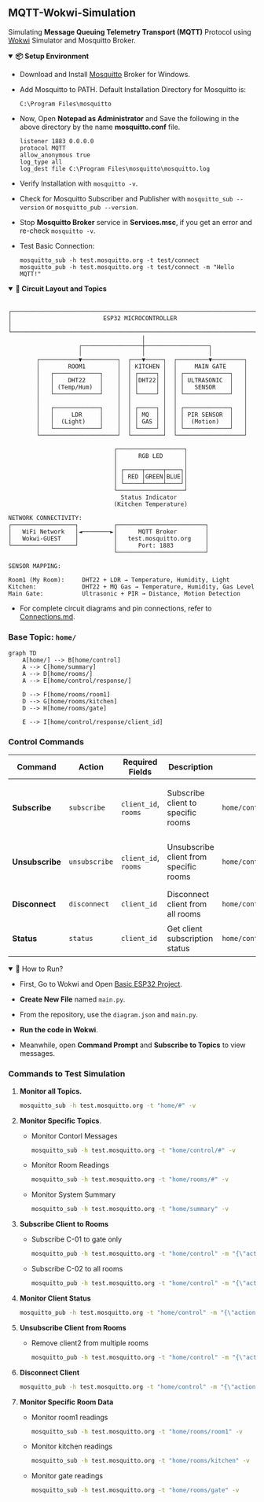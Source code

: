 ## MQTT-Wokwi-Simulation

Simulating **Message Queuing Telemetry Transport (MQTT)** Protocol using [Wokwi](https://wokwi.com/) Simulator and Mosquitto Broker.


<details open>
<summary><b>📦 Setup Environment</b></summary>

- Download and Install [Mosquitto](https://mosquitto.org/download/) Broker for Windows.

- Add Mosquitto to PATH. Default Installation Directory for Mosquitto is:
    ```text
    C:\Program Files\mosquitto
    ```

- Now, Open **Notepad as Administrator** and Save the following in the above directory by the name **mosquitto.conf** file.
    ```text
    listener 1883 0.0.0.0
    protocol MQTT
    allow_anonymous true
    log_type all
    log_dest file C:\Program Files\mosquitto\mosquitto.log
    ```
- Verify Installation with `mosquitto -v`.

- Check for Mosquitto Subscriber and Publisher with `mosquitto_sub --version` or `mosquitto_pub --version`.

- Stop **Mosquitto Broker** service in **Services.msc**, if you get an error and re-check `mosquitto -v`.

- Test Basic Connection:
    ```text
    mosquitto_sub -h test.mosquitto.org -t test/connect
    mosquitto_pub -h test.mosquitto.org -t test/connect -m "Hello MQTT!"
    ```
</details>

<details open>
<summary><b>🤖 Circuit Layout and Topics</b></summary>

<br>

```text
┌─────────────────────────────────────────────────────────────────────────────┐
│                          ESP32 MICROCONTROLLER                              │
└─────────────────────────────────────────────────────────────────────────────┘
                                      │
                    ┌─────────────────┼──────────────────┐
                    │                 │                  │
        ┌───────────▼──────────┐  ┌───▼─────┐  ┌─────────▼─────────┐
        │        ROOM1         │  │ KITCHEN │  │     MAIN GATE     │
        │   ┌─────────────┐    │  │ ┌─────┐ │  │ ┌─────────────┐   │
        │   │    DHT22    │    │  │ │DHT22│ │  │ │ ULTRASONIC  │   │
        │   │ (Temp/Hum)  │    │  │ │     │ │  │ │   SENSOR    │   │
        │   └─────────────┘    │  │ └─────┘ │  │ └─────────────┘   │
        │                      │  │         │  │                   │
        │   ┌─────────────┐    │  │ ┌─────┐ │  │ ┌─────────────┐   │
        │   │     LDR     │    │  │ │ MQ  │ │  │ │ PIR SENSOR  │   │
        │   │  (Light)    │    │  │ │ GAS │ │  │ │  (Motion)   │   │
        │   └─────────────┘    │  │ └─────┘ │  │ └─────────────┘   │
        └──────────────────────┘  └─────────┘  └───────────────────┘

                              ┌───────────────────┐
                              │      RGB LED      │
                              │                   │
                              │ ┌─────┬─────┬────┐│
                              │ │ RED │GREEN│BLUE││
                              │ └─────┴─────┴────┘│
                              └───────────────────┘
                                Status Indicator
                              (Kitchen Temperature)

NETWORK CONNECTIVITY:
┌──────────────────┐          ┌─────────────────────────┐
│   WiFi Network   │◄────────►│      MQTT Broker        │
│   Wokwi-GUEST    │          │   test.mosquitto.org    │
└──────────────────┘          │      Port: 1883         │
                              └─────────────────────────┘

SENSOR MAPPING:

Room1 (My Room):     DHT22 + LDR → Temperature, Humidity, Light
Kitchen:             DHT22 + MQ Gas → Temperature, Humidity, Gas Level  
Main Gate:           Ultrasonic + PIR → Distance, Motion Detection
```

- For complete circuit diagrams and pin connections, refer to [Connections.md](./docs/Connections.md).

### Base Topic: `home/`

```mermaid
graph TD
    A[home/] --> B[home/control]
    A --> C[home/summary]
    A --> D[home/rooms/]
    A --> E[home/control/response/]
    
    D --> F[home/rooms/room1]
    D --> G[home/rooms/kitchen]
    D --> H[home/rooms/gate]
    
    E --> I[home/control/response/client_id]
```

### Control Commands

| Command | Action | Required Fields | Description | Response Topic | Example JSON |
|---------|--------|-----------------|-------------|----------------|--------------|
| **Subscribe** | `subscribe` | `client_id`, `rooms` | Subscribe client to specific rooms | `home/control/response/{client_id}` | `{"action": "subscribe", "client_id": "C-01", "rooms": ["room1", "kitchen"]}` |
| **Unsubscribe** | `unsubscribe` | `client_id`, `rooms` | Unsubscribe client from specific rooms | `home/control/response/{client_id}` | `{"action": "unsubscribe", "client_id": "C-01", "rooms": ["room1"]}` |
| **Disconnect** | `disconnect` | `client_id` | Disconnect client from all rooms | `home/control/response/{client_id}` | `{"action": "disconnect", "client_id": "C-01"}` |
| **Status** | `status` | `client_id` | Get client subscription status | `home/control/response/{client_id}` | `{"action": "status", "client_id": "C-01"}` |

</details>

<details open>
    <summary>🤔 How to Run?</summary>

- First, Go to Wokwi and Open [Basic ESP32 Project](https://wokwi.com/projects/new/esp32).

- **Create New File** named `main.py`.

- From the repository, use the `diagram.json` and `main.py`.

- **Run the code in Wokwi**.

- Meanwhile, open **Command Prompt** and **Subscribe to Topics** to view messages.


### Commands to Test Simulation

1. **Monitor all Topics.**
    ```cmd
    mosquitto_sub -h test.mosquitto.org -t "home/#" -v
    ```

2. **Monitor Specific Topics**.
    - Monitor Contorl Messages
        ```cmd
        mosquitto_sub -h test.mosquitto.org -t "home/control/#" -v
        ```

    - Monitor Room Readings
        ```cmd
        mosquitto_sub -h test.mosquitto.org -t "home/rooms/#" -v
        ```

    - Monitor System Summary
        ```cmd
        mosquitto_sub -h test.mosquitto.org -t "home/summary" -v
        ```

3. **Subscribe Client to Rooms**
    - Subscribe C-01 to gate only
        ```cmd
        mosquitto_pub -h test.mosquitto.org -t "home/control" -m "{\"action\": \"subscribe\", \"client_id\": \"C-01\", \"rooms\": [\"gate\"]}"
        ```

    - Subscribe C-02 to all rooms
        ```cmd
        mosquitto_pub -h test.mosquitto.org -t "home/control" -m "{\"action\": \"subscribe\", \"client_id\": \"client3\", \"rooms\": [\"room1\", \"kitchen\", \"gate\"]}"
        ```

4. **Monitor Client Status**
    ```cmd
    mosquitto_pub -h test.mosquitto.org -t "home/control" -m "{\"action\": \"status\", \"client_id\": \"C-01\"}"
    ```

5. **Unsubscribe Client from Rooms**
    - Remove client2 from multiple rooms
        ```cmd
        mosquitto_pub -h test.mosquitto.org -t "home/control" -m "{\"action\": \"unsubscribe\", \"client_id\": \"C-02\", \"rooms\": [\"kitchen\", \"gate\"]}"
        ```

6. **Disconnect Client**
    ```cmd
    mosquitto_pub -h test.mosquitto.org -t "home/control" -m "{\"action\": \"disconnect\", \"client_id\": \"C-01\"}"
    ```

6. **Monitor Specific Room Data**
    - Monitor room1 readings
        ```cmd
        mosquitto_sub -h test.mosquitto.org -t "home/rooms/room1" -v
        ```
    
    - Monitor kitchen readings  
        ```cmd
        mosquitto_sub -h test.mosquitto.org -t "home/rooms/kitchen" -v
        ```

    - Monitor gate readings
        ```cmd
        mosquitto_sub -h test.mosquitto.org -t "home/rooms/gate" -v
        ```
</details>